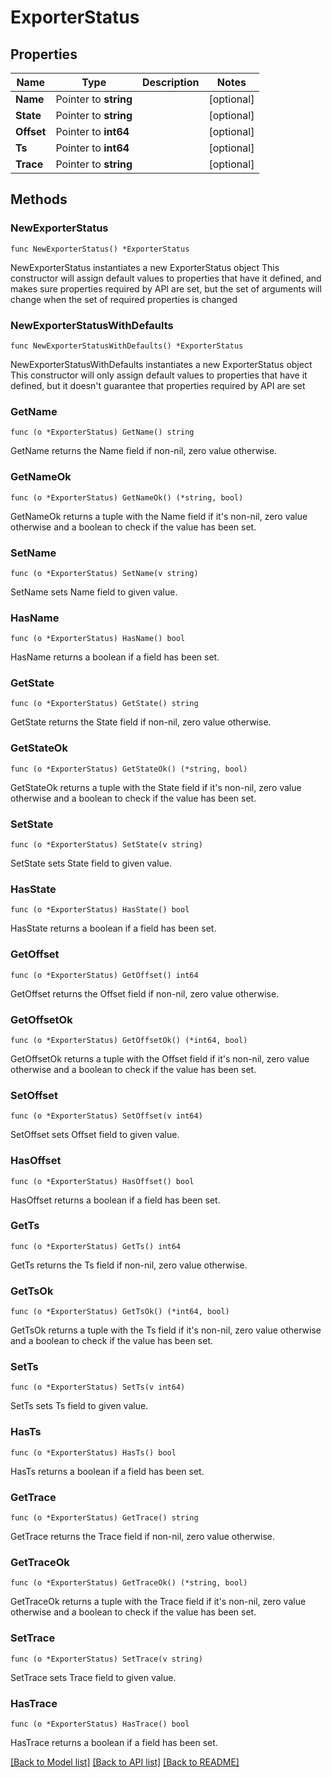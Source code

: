 # ExporterStatus

## Properties

Name | Type | Description | Notes
------------ | ------------- | ------------- | -------------
**Name** | Pointer to **string** |  | [optional] 
**State** | Pointer to **string** |  | [optional] 
**Offset** | Pointer to **int64** |  | [optional] 
**Ts** | Pointer to **int64** |  | [optional] 
**Trace** | Pointer to **string** |  | [optional] 

## Methods

### NewExporterStatus

`func NewExporterStatus() *ExporterStatus`

NewExporterStatus instantiates a new ExporterStatus object
This constructor will assign default values to properties that have it defined,
and makes sure properties required by API are set, but the set of arguments
will change when the set of required properties is changed

### NewExporterStatusWithDefaults

`func NewExporterStatusWithDefaults() *ExporterStatus`

NewExporterStatusWithDefaults instantiates a new ExporterStatus object
This constructor will only assign default values to properties that have it defined,
but it doesn't guarantee that properties required by API are set

### GetName

`func (o *ExporterStatus) GetName() string`

GetName returns the Name field if non-nil, zero value otherwise.

### GetNameOk

`func (o *ExporterStatus) GetNameOk() (*string, bool)`

GetNameOk returns a tuple with the Name field if it's non-nil, zero value otherwise
and a boolean to check if the value has been set.

### SetName

`func (o *ExporterStatus) SetName(v string)`

SetName sets Name field to given value.

### HasName

`func (o *ExporterStatus) HasName() bool`

HasName returns a boolean if a field has been set.

### GetState

`func (o *ExporterStatus) GetState() string`

GetState returns the State field if non-nil, zero value otherwise.

### GetStateOk

`func (o *ExporterStatus) GetStateOk() (*string, bool)`

GetStateOk returns a tuple with the State field if it's non-nil, zero value otherwise
and a boolean to check if the value has been set.

### SetState

`func (o *ExporterStatus) SetState(v string)`

SetState sets State field to given value.

### HasState

`func (o *ExporterStatus) HasState() bool`

HasState returns a boolean if a field has been set.

### GetOffset

`func (o *ExporterStatus) GetOffset() int64`

GetOffset returns the Offset field if non-nil, zero value otherwise.

### GetOffsetOk

`func (o *ExporterStatus) GetOffsetOk() (*int64, bool)`

GetOffsetOk returns a tuple with the Offset field if it's non-nil, zero value otherwise
and a boolean to check if the value has been set.

### SetOffset

`func (o *ExporterStatus) SetOffset(v int64)`

SetOffset sets Offset field to given value.

### HasOffset

`func (o *ExporterStatus) HasOffset() bool`

HasOffset returns a boolean if a field has been set.

### GetTs

`func (o *ExporterStatus) GetTs() int64`

GetTs returns the Ts field if non-nil, zero value otherwise.

### GetTsOk

`func (o *ExporterStatus) GetTsOk() (*int64, bool)`

GetTsOk returns a tuple with the Ts field if it's non-nil, zero value otherwise
and a boolean to check if the value has been set.

### SetTs

`func (o *ExporterStatus) SetTs(v int64)`

SetTs sets Ts field to given value.

### HasTs

`func (o *ExporterStatus) HasTs() bool`

HasTs returns a boolean if a field has been set.

### GetTrace

`func (o *ExporterStatus) GetTrace() string`

GetTrace returns the Trace field if non-nil, zero value otherwise.

### GetTraceOk

`func (o *ExporterStatus) GetTraceOk() (*string, bool)`

GetTraceOk returns a tuple with the Trace field if it's non-nil, zero value otherwise
and a boolean to check if the value has been set.

### SetTrace

`func (o *ExporterStatus) SetTrace(v string)`

SetTrace sets Trace field to given value.

### HasTrace

`func (o *ExporterStatus) HasTrace() bool`

HasTrace returns a boolean if a field has been set.


[[Back to Model list]](../README.md#documentation-for-models) [[Back to API list]](../README.md#documentation-for-api-endpoints) [[Back to README]](../README.md)


